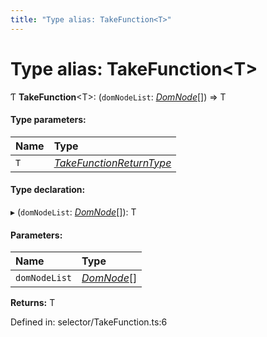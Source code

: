 ```yaml
---
title: "Type alias: TakeFunction<T>"
---
```


# Type alias: TakeFunction<T\>

Ƭ **TakeFunction**<T\>: (`domNodeList`: [*DomNode*](../classes/domnode.md)[]) => T

#### Type parameters:

Name | Type |
:------ | :------ |
`T` | [*TakeFunctionReturnType*](takefunctionreturntype.md) |

#### Type declaration:

▸ (`domNodeList`: [*DomNode*](../classes/domnode.md)[]): T

#### Parameters:

Name | Type |
:------ | :------ |
`domNodeList` | [*DomNode*](../classes/domnode.md)[] |

**Returns:** T

Defined in: selector/TakeFunction.ts:6

